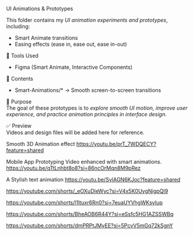 UI Animations & Prototypes  

This folder contains my *UI animation experiments and prototypes*, including:  
- Smart Animate transitions  
- Easing effects (ease in, ease out, ease in-out)    

🎨 Tools Used  
- Figma (Smart Animate, Interactive Components)    

📂 Contents  
- Smart-Animations/* → Smooth screen-to-screen transitions  

🚀 Purpose  
The goal of these prototypes is to *explore smooth UI motion, improve user experience, and practice animation principles in interface design*.  

✅ Preview  
Videos and design files will be added here for reference.

Smooth 3D Animation effect 
https://youtu.be/prT_7WDQECY?feature=shared


Mobile App Prototyping Video enhanced with smart animations. 
https://youtu.be/qTtLnhbt8o8?si=86ncOrMqn8M9pRez

A Stylish text animation
https://youtu.be/SylAGN6KJoc?feature=shared

https://youtube.com/shorts/_eOXuDleWyc?si=V4x5K0UvgNigpQl9

https://youtube.com/shorts/l1ltuxr6Rn0?si=7euaUYVhgWKsyIup

https://youtube.com/shorts/BheAOB6R44Y?si=eSsfc5HG1AZSSWBq

https://youtube.com/shorts/dmPRPtJMyEE?si=5PcvV5mGq72kSgnY
